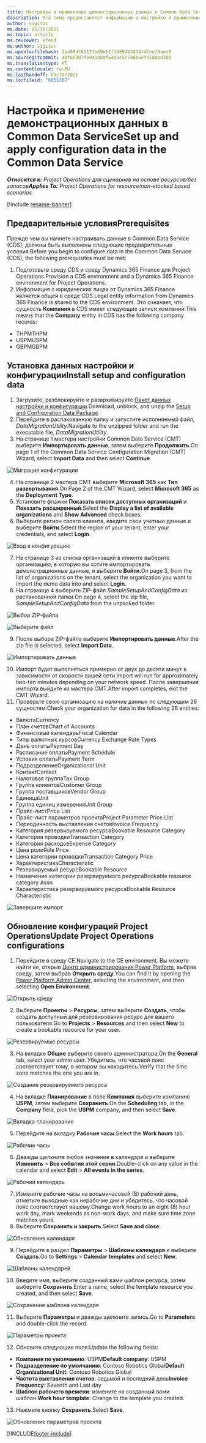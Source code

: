 ```yaml
---
title: Настройка и применение демонстрационных данных в Common Data Service
description: Эта тема предоставляет информацию о настройке и применении данных конфигурации в Project Operations.
author: sigitac
ms.date: 05/10/2021
ms.topic: article
ms.reviewer: kfend
ms.author: sigitac
ms.openlocfilehash: 2ea00df6112fb69b61f1889463424fdfee79aec9
ms.sourcegitcommit: 40f68387f594180af64a5e5c748b6efa188bd300
ms.translationtype: HT
ms.contentlocale: ru-RU
ms.lasthandoff: 05/10/2021
ms.locfileid: "6001307"
---
```

# <a name="set-up-and-apply-configuration-data-in-the-common-data-service"></a><span data-ttu-id="7b94d-103">Настройка и применение демонстрационных данных в Common Data Service</span><span class="sxs-lookup"><span data-stu-id="7b94d-103">Set up and apply configuration data in the Common Data Service</span></span> 

<span data-ttu-id="7b94d-104">_**Относится к:** Project Operations для сценариев на основе ресурсов/без запасов_</span><span class="sxs-lookup"><span data-stu-id="7b94d-104">_**Applies To:** Project Operations for resource/non-stocked based scenarios_</span></span>

[!include [rename-banner](~/includes/cc-data-platform-banner.md)]

## <a name="prerequisites"></a><span data-ttu-id="7b94d-105">Предварительные условия</span><span class="sxs-lookup"><span data-stu-id="7b94d-105">Prerequisites</span></span>

<span data-ttu-id="7b94d-106">Прежде чем вы начнете настраивать данные в Common Data Service (CDS), должны быть выполнены следующие предварительные условия:</span><span class="sxs-lookup"><span data-stu-id="7b94d-106">Before you begin to configure data in the Common Data Service (CDS), the following prerequisites must be met:</span></span>

1.  <span data-ttu-id="7b94d-107">Подготовьте среду CDS и среду Dynamics 365 Finance для Project Operations.</span><span class="sxs-lookup"><span data-stu-id="7b94d-107">Provision a CDS environment and a Dynamics 365 Finance environment for Project Operations.</span></span>
2.  <span data-ttu-id="7b94d-108">Информация о юридических лицах от Dynamics 365 Finance является общей в среде CDS.</span><span class="sxs-lookup"><span data-stu-id="7b94d-108">Legal entity information from Dynamics 365 Finance is shared to the CDS environment.</span></span> <span data-ttu-id="7b94d-109">Это означает, что сущность **Компания** в CDS имеет следующие записи компаний:</span><span class="sxs-lookup"><span data-stu-id="7b94d-109">This means that the **Company** entity in CDS has the following company records:</span></span>
  - <span data-ttu-id="7b94d-110">THPM</span><span class="sxs-lookup"><span data-stu-id="7b94d-110">THPM</span></span>
  - <span data-ttu-id="7b94d-111">USPM</span><span class="sxs-lookup"><span data-stu-id="7b94d-111">USPM</span></span>
  - <span data-ttu-id="7b94d-112">GBPM</span><span class="sxs-lookup"><span data-stu-id="7b94d-112">GBPM</span></span>

## <a name="install-setup-and-configuration-data"></a><span data-ttu-id="7b94d-113">Установка данных настройки и конфигурации</span><span class="sxs-lookup"><span data-stu-id="7b94d-113">Install setup and configuration data</span></span>

1. <span data-ttu-id="7b94d-114">Загрузите, разблокируйте и разархивируйте [Пакет данных настройки и конфигурации](https://download.microsoft.com/download/e/2/d/e2da6c98-d5dd-450c-aabe-fd6bf2ba374b/ProjOpsSampleSetupData-%20Integrated%20Latest.zip).</span><span class="sxs-lookup"><span data-stu-id="7b94d-114">Download, unblock, and unzip the [Setup and Configuration Data Package](https://download.microsoft.com/download/e/2/d/e2da6c98-d5dd-450c-aabe-fd6bf2ba374b/ProjOpsSampleSetupData-%20Integrated%20Latest.zip).</span></span>
2. <span data-ttu-id="7b94d-115">Перейдите в распакованную папку и запустите исполняемый файл, *DataMigrationUtility*.</span><span class="sxs-lookup"><span data-stu-id="7b94d-115">Navigate to the unzipped folder and run the executable file, *DataMigrationUtility*.</span></span>
3. <span data-ttu-id="7b94d-116">На странице 1 мастера настройки Common Data Service (CMT) выберите **Импортировать данные**, затем выберите **Продолжить**.</span><span class="sxs-lookup"><span data-stu-id="7b94d-116">On page 1 of the Common Data Service Configuration Migration (CMT) Wizard, select **Import Data** and then select **Continue**.</span></span>

![Миграция конфигурации](./media/1ConfigurationMigration.png)

4. <span data-ttu-id="7b94d-118">На странице 2 мастера CMT выберите **Microsoft 365** как **Тип развертывания**.</span><span class="sxs-lookup"><span data-stu-id="7b94d-118">On Page 2 of the CMT Wizard, select **Microsoft 365** as the **Deployment Type**.</span></span>
5. <span data-ttu-id="7b94d-119">Установите флажки **Показать список доступных организаций** и **Показать расширенный**.</span><span class="sxs-lookup"><span data-stu-id="7b94d-119">Select the **Display a list of available organizations** and **Show Advanced** check boxes.</span></span>
6. <span data-ttu-id="7b94d-120">Выберите регион своего клиента, введите свои учетные данные и выберите **Войти**.</span><span class="sxs-lookup"><span data-stu-id="7b94d-120">Select the region of your tenant, enter your credentials, and select **Login**.</span></span>

![Вход в конфигурацию](./media/2ConfigurationSignin.png)

7. <span data-ttu-id="7b94d-122">На странице 3 из списка организаций в клиенте выберите организацию, в которую вы хотите импортировать демонстрационные данные, и выберите **Войти**.</span><span class="sxs-lookup"><span data-stu-id="7b94d-122">On page 3, from the list of organizations on the tenant, select the organization you want to import the demo data into and select **Login**.</span></span>
8. <span data-ttu-id="7b94d-123">На странице 4 выберите ZIP-файл *SampleSetupAndConfigData* из распакованной папки.</span><span class="sxs-lookup"><span data-stu-id="7b94d-123">On page 4, select the zip file, *SampleSetupAndConfigData* from the unpacked folder.</span></span>

![Выбор ZIP-файла](./media/3ZipFile.png)

![Выберите файл](./media/4SelectAFile.png)

9. <span data-ttu-id="7b94d-126">После выбора ZIP-файла выберите **Импортировать данные**.</span><span class="sxs-lookup"><span data-stu-id="7b94d-126">After the zip file is selected, select **Import Data**.</span></span>

![Импортировать данные](./media/5ImportData.png)

10. <span data-ttu-id="7b94d-128">Импорт будет выполняться примерно от двух до десяти минут в зависимости от скорости вашей сети.</span><span class="sxs-lookup"><span data-stu-id="7b94d-128">Import will run for approximately two-ten minutes depending on your network speed.</span></span> <span data-ttu-id="7b94d-129">После завершения импорта выйдите из мастера CMT.</span><span class="sxs-lookup"><span data-stu-id="7b94d-129">After import completes, exit the CMT Wizard.</span></span> 
11. <span data-ttu-id="7b94d-130">Проверьте свою организацию на наличие данных по следующим 26 сущностям:</span><span class="sxs-lookup"><span data-stu-id="7b94d-130">Check your organization for data in the following 26 entities:</span></span>

  - <span data-ttu-id="7b94d-131">Валюта</span><span class="sxs-lookup"><span data-stu-id="7b94d-131">Currency</span></span>
  - <span data-ttu-id="7b94d-132">План счетов</span><span class="sxs-lookup"><span data-stu-id="7b94d-132">Chart of Accounts</span></span>
  - <span data-ttu-id="7b94d-133">Финансовый календарь</span><span class="sxs-lookup"><span data-stu-id="7b94d-133">Fiscal Calendar</span></span>
  - <span data-ttu-id="7b94d-134">Типы валютных курсов</span><span class="sxs-lookup"><span data-stu-id="7b94d-134">Currency Exchange Rate Types</span></span>
  - <span data-ttu-id="7b94d-135">День оплаты</span><span class="sxs-lookup"><span data-stu-id="7b94d-135">Payment Day</span></span>
  - <span data-ttu-id="7b94d-136">Расписание оплаты</span><span class="sxs-lookup"><span data-stu-id="7b94d-136">Payment Schedule</span></span>
  - <span data-ttu-id="7b94d-137">Условия оплаты</span><span class="sxs-lookup"><span data-stu-id="7b94d-137">Payment Term</span></span>
  - <span data-ttu-id="7b94d-138">Подразделение</span><span class="sxs-lookup"><span data-stu-id="7b94d-138">Organizational Unit</span></span>
  - <span data-ttu-id="7b94d-139">Контакт</span><span class="sxs-lookup"><span data-stu-id="7b94d-139">Contact</span></span>
  - <span data-ttu-id="7b94d-140">Налоговая группа</span><span class="sxs-lookup"><span data-stu-id="7b94d-140">Tax Group</span></span>
  - <span data-ttu-id="7b94d-141">Группа клиентов</span><span class="sxs-lookup"><span data-stu-id="7b94d-141">Customer Group</span></span>
  - <span data-ttu-id="7b94d-142">Группа поставщиков</span><span class="sxs-lookup"><span data-stu-id="7b94d-142">Vendor Group</span></span>
  - <span data-ttu-id="7b94d-143">Единица</span><span class="sxs-lookup"><span data-stu-id="7b94d-143">Unit</span></span>
  - <span data-ttu-id="7b94d-144">Группа единиц измерения</span><span class="sxs-lookup"><span data-stu-id="7b94d-144">Unit Group</span></span>
  - <span data-ttu-id="7b94d-145">Прайс-лист</span><span class="sxs-lookup"><span data-stu-id="7b94d-145">Price List</span></span>
  - <span data-ttu-id="7b94d-146">Прайс-лист параметров проекта</span><span class="sxs-lookup"><span data-stu-id="7b94d-146">Project Parameter Price List</span></span>
  - <span data-ttu-id="7b94d-147">Периодичность выставления счетов</span><span class="sxs-lookup"><span data-stu-id="7b94d-147">Invoice Frequency</span></span>
  - <span data-ttu-id="7b94d-148">Категория резервируемого ресурса</span><span class="sxs-lookup"><span data-stu-id="7b94d-148">Bookable Resource Category</span></span>
  - <span data-ttu-id="7b94d-149">Категория проводки</span><span class="sxs-lookup"><span data-stu-id="7b94d-149">Transaction Category</span></span>
  - <span data-ttu-id="7b94d-150">Категория расходов</span><span class="sxs-lookup"><span data-stu-id="7b94d-150">Expense Category</span></span>
  - <span data-ttu-id="7b94d-151">Цена роли</span><span class="sxs-lookup"><span data-stu-id="7b94d-151">Role Price</span></span>
  - <span data-ttu-id="7b94d-152">Цена категории проводки</span><span class="sxs-lookup"><span data-stu-id="7b94d-152">Transaction Category Price</span></span>
  - <span data-ttu-id="7b94d-153">Характеристика</span><span class="sxs-lookup"><span data-stu-id="7b94d-153">Characteristic</span></span>
  - <span data-ttu-id="7b94d-154">Резервируемый ресурс</span><span class="sxs-lookup"><span data-stu-id="7b94d-154">Bookable Resource</span></span>
  - <span data-ttu-id="7b94d-155">Назначение категории резервируемого ресурса</span><span class="sxs-lookup"><span data-stu-id="7b94d-155">Bookable resource category Assn</span></span>
  - <span data-ttu-id="7b94d-156">Характеристика резервируемого ресурса</span><span class="sxs-lookup"><span data-stu-id="7b94d-156">Bookable Resource Characteristic</span></span>

![Завершите импорт](./media/6CompleteImport.png)

## <a name="update-project-operations-configurations"></a><span data-ttu-id="7b94d-158">Обновление конфигураций Project Operations</span><span class="sxs-lookup"><span data-stu-id="7b94d-158">Update Project Operations configurations</span></span>

1. <span data-ttu-id="7b94d-159">Перейдите в среду CE.</span><span class="sxs-lookup"><span data-stu-id="7b94d-159">Navigate to the CE environment.</span></span> <span data-ttu-id="7b94d-160">Вы можете найти ее, открыв [Центр администрирования Power Platform](https://admin.powerplatform.microsoft.com/environments), выбрав среду, затем выбрав **Открыть среду**.</span><span class="sxs-lookup"><span data-stu-id="7b94d-160">You can find it by opening the [Power Platform Admin Center](https://admin.powerplatform.microsoft.com/environments), selecting the environment, and then selecting **Open Environment**.</span></span> 

![Открыть среду](./media/7OpenEnvironment.png)

2. <span data-ttu-id="7b94d-162">Выберите **Проекты** > **Ресурсы**, затем выберите **Создать**, чтобы создать доступный для резервирования ресурс для вашего пользователя.</span><span class="sxs-lookup"><span data-stu-id="7b94d-162">Go to **Projects** > **Resources** and then select **New** to create a bookable resource for your user.</span></span>

![Резервируемые ресурсы](./media/8BookableResources.png)

3. <span data-ttu-id="7b94d-164">На вкладке **Общие** выберите своего администратора.</span><span class="sxs-lookup"><span data-stu-id="7b94d-164">On the **General** tab, select your admin user.</span></span> <span data-ttu-id="7b94d-165">Убедитесь, что часовой пояс соответствует тому, в котором вы находитесь.</span><span class="sxs-lookup"><span data-stu-id="7b94d-165">Verify that the time zone matches the one you are in.</span></span> 

![Создание резервируемого ресурса](./media/9NewBookableResource.png)

4. <span data-ttu-id="7b94d-167">На вкладке **Планирование** в поле **Компания** выберите компанию **USPM**, затем выберите **Сохранить**.</span><span class="sxs-lookup"><span data-stu-id="7b94d-167">On the **Scheduling** tab, in the **Company** field, pick the **USPM** company, and then select **Save**.</span></span> 

![Вкладка планирования](./media/10SchedulingTab.png)

5. <span data-ttu-id="7b94d-169">Перейдите на вкладку **Рабочие часы**.</span><span class="sxs-lookup"><span data-stu-id="7b94d-169">Select the **Work hours** tab.</span></span>  

![Рабочие часы](./media/11WorkHours.png)

6. <span data-ttu-id="7b94d-171">Дважды щелкните любое значение в календаре и выберите **Изменить** > **Все события этой серии**.</span><span class="sxs-lookup"><span data-stu-id="7b94d-171">Double-click on any value in the calendar and select **Edit** > **All events in the series**.</span></span> 

![Рабочий календарь](./media/12WorkCalendar.png)

7. <span data-ttu-id="7b94d-173">Измените рабочие часы на восьмичасовой (8) рабочий день, отметьте выходные как нерабочие дни и убедитесь, что часовой пояс соответствует вашему.</span><span class="sxs-lookup"><span data-stu-id="7b94d-173">Change work hours to an eight (8) hour work day, mark weekends as non-work days, and make sure time zone matches yours.</span></span> 
8. <span data-ttu-id="7b94d-174">Выберите **Сохранить и закрыть**.</span><span class="sxs-lookup"><span data-stu-id="7b94d-174">Select **Save and close**.</span></span>

![Обновление календаря](./media/13UpdateCalendar.png)

9. <span data-ttu-id="7b94d-176">Перейдите в раздел **Параметры** > **Шаблоны календаря** и выберите **Создать**.</span><span class="sxs-lookup"><span data-stu-id="7b94d-176">Go to **Settings** > **Calendar templates** and select **New**.</span></span>
 
 ![Шаблоны календарей](./media/14CalendarTemplates.png)
 
 10. <span data-ttu-id="7b94d-178">Введите имя, выберите созданный вами шаблон ресурса, затем выберите **Сохранить**.</span><span class="sxs-lookup"><span data-stu-id="7b94d-178">Enter a name, select the template resource you created, and then select **Save**.</span></span> 
 
 ![Сохранение шаблона календаря](./media/15SaveCalendarTemplate.png)
 
 11. <span data-ttu-id="7b94d-180">Выберите **Параметры** и дважды щелкните запись.</span><span class="sxs-lookup"><span data-stu-id="7b94d-180">Go to **Parameters** and double-click the record.</span></span> 
 
 ![Параметры проекта](./media/16ProjectParameters.png)
 
12. <span data-ttu-id="7b94d-182">Обновите следующие поля:</span><span class="sxs-lookup"><span data-stu-id="7b94d-182">Update the following fields:</span></span>

 - <span data-ttu-id="7b94d-183">**Компания по умолчанию**: USPM</span><span class="sxs-lookup"><span data-stu-id="7b94d-183">**Default company**: USPM</span></span>
 - <span data-ttu-id="7b94d-184">**Подразделение по умолчанию**: Contoso Robotics Global</span><span class="sxs-lookup"><span data-stu-id="7b94d-184">**Default Organizational Unit**: Contoso Robotics Global</span></span>
 - <span data-ttu-id="7b94d-185">**Частота выставления счетов**: седьмой и последний день</span><span class="sxs-lookup"><span data-stu-id="7b94d-185">**Invoice Frequency**: Seventh and Last day</span></span>
 - <span data-ttu-id="7b94d-186">**Шаблон рабочего времени**: измените на созданный вами шаблон.</span><span class="sxs-lookup"><span data-stu-id="7b94d-186">**Work hour template**: Change to the template you created.</span></span>

13. <span data-ttu-id="7b94d-187">Нажмите кнопку **Сохранить**.</span><span class="sxs-lookup"><span data-stu-id="7b94d-187">Select **Save**.</span></span> 

![Обновление параметров проекта](./media/17UpdatedProjectParameters.png)


[!INCLUDE[footer-include](../includes/footer-banner.md)]
